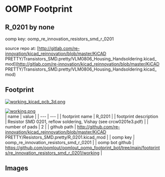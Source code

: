 # OOMP Footprint  
## R_0201  by none  
  
oomp key: oomp_re_innovation_resistors_smd_r_0201  
  
source repo at: [http://gitlab.com/re-innovation/kicad_reinnovation/blob/master/KiCAD PRETTY/Transistors_SMD.pretty/VLM0806_Housing_Handsoldering.kicad_mod](http://gitlab.com/re-innovation/kicad_reinnovation/blob/master/KiCAD PRETTY/Transistors_SMD.pretty/VLM0806_Housing_Handsoldering.kicad_mod)  
## Footprint  
  
[![working_kicad_pcb_3d.png](working_kicad_pcb_3d_600.png)](working_kicad_pcb_3d.png)  
  
[![working.png](working_600.png)](working.png)  
| name | value | 
| --- | --- | 
| footprint name | R_0201 | 
| footprint description | Resistor SMD 0201, reflow soldering, Vishay (see crcw0201e3.pdf) | 
| number of pads | 2 | 
| github path | http://github.com/re-innovation/kicad_reinnovation/blob/master/KiCAD PRETTY/Resistors_SMD.pretty/R_0201.kicad_mod | 
| oomp key | oomp_re_innovation_resistors_smd_r_0201 | 
| oomp bot github | https://github.com/oomlout/oomlout_oomp_footprint_bot/tree/main/footprints/re_innovation_resistors_smd_r_0201/working | 
## Images  
